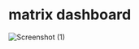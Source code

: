 # matrix dashboard
![Screenshot (1)](https://user-images.githubusercontent.com/89115879/160232064-f23122c6-d1c5-4f1d-8783-6390b38bf869.png)
